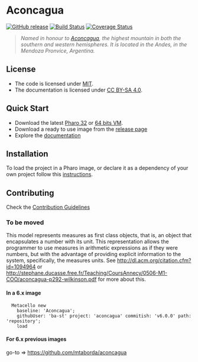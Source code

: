 # Aconcagua

[![GitHub release](https://img.shields.io/github/release/ba-st/Aconcagua.svg)](https://github.com/ba-st/Aconcagua/releases/latest)
[![Build Status](https://travis-ci.org/ba-st/Aconcagua.svg?branch=development)](https://travis-ci.org/ba-st/Aconcagua)
[![Coverage Status](https://coveralls.io/repos/github/ba-st/Aconcagua/badge.svg?branch=development)](https://coveralls.io/github/ba-st/Aconcagua?branch=development)

> *Named in honour to [Aconcagua](https://en.wikipedia.org/wiki/Aconcagua), the highest mountain in both the southern and western hemispheres. It is located in the Andes, in the Mendoza Pronvice, Argentina.*

## License
- The code is licensed under [MIT](LICENSE).
- The documentation is licensed under [CC BY-SA 4.0](http://creativecommons.org/licenses/by-sa/4.0/).

## Quick Start

- Download the latest [Pharo 32](https://get.pharo.org/) or [64 bits VM](https://get.pharo.org/64/).
- Download a ready to use image from the [release page](https://github.com/ba-st/Aconcagua/releases/latest)
- Explore the [documentation](docs/)

## Installation

To load the project in a Pharo image, or declare it as a dependency of your own project follow this [instructions](docs/Installation.md).

## Contributing

Check the [Contribution Guidelines](CONTRIBUTING.md)

### To be moved

This model represents measures as first class objects, that is, an object that encapsulates a number with its unit. This representation allows the programmer to use measures in arithmetic expressions as if they were numbers, but with the advantage of providing explicit information to the system, specifically, the measures units. See http://dl.acm.org/citation.cfm?id=1094964 or http://stephane.ducasse.free.fr/Teaching/CoursAnnecy/0506-M1-COO/aconcagua-p292-wilkinson.pdf for more about this.

#### In a 6.x image
      Metacello new
        baseline: 'Aconcagua';
        githubUser: 'ba-st' project: 'aconcagua' commitish: 'v6.0.0' path: 'repository';
        load

#### For 6.x previous images
go-to => https://github.com/mtaborda/aconcagua
